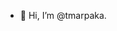 - 👋 Hi, I’m @tmarpaka.

<!---
tmarpaka/tmarpaka is a ✨ special ✨ repository because its `README.md` (this file) appears on your GitHub profile.
You can click the Preview link to take a look at your changes.
--->
